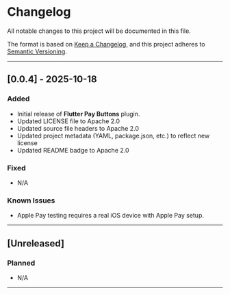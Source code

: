 # Changelog
All notable changes to this project will be documented in this file.

The format is based on [Keep a Changelog](https://keepachangelog.com/en/1.0.0/),
and this project adheres to [Semantic Versioning](https://semver.org/spec/v2.0.0.html).

---

## [0.0.4] - 2025-10-18
### Added
- Initial release of **Flutter Pay Buttons** plugin.
- Updated LICENSE file to Apache 2.0
- Updated source file headers to Apache 2.0
- Updated project metadata (YAML, package.json, etc.) to reflect new license
- Updated README badge to Apache 2.0

### Fixed
- N/A

### Known Issues
- Apple Pay testing requires a real iOS device with Apple Pay setup.

---

## [Unreleased]
### Planned
- N/A

---

